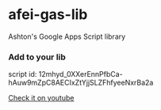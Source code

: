 # afei-gas-lib

Ashton's Google Apps Script library

### Add to your lib

script id: 12mhyd_0XXerEnnPfbCa-hAuw9mZpC8AECIxZtYjjSLZFhfyeeNxrBa2a

[Check it on youtube](https://youtu.be/0NW6yW-FgXs)
